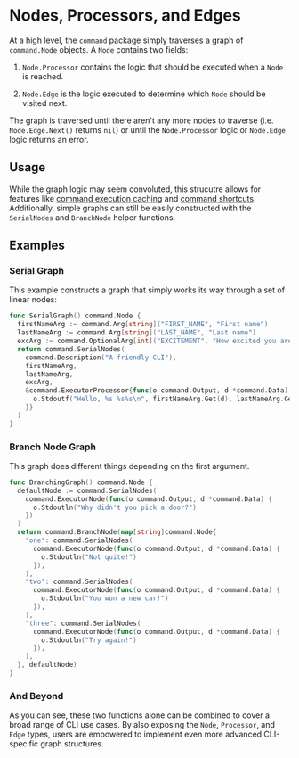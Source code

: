 # Nodes, Processors, and Edges

At a high level, the `command` package simply traverses a graph of `command.Node` objects. A `Node` contains two fields:

1. `Node.Processor` contains the logic that should be executed when a `Node` is reached.

1. `Node.Edge` is the logic executed to determine which `Node` should be visited next.

The graph is traversed until there aren't any more nodes to traverse (i.e. `Node.Edge.Next()` returns `nil`) or until the `Node.Processor` logic or `Node.Edge` logic returns an error.

## Usage

While the graph logic may seem convoluted, this strucutre allows for features like [command execution caching](../features/caching.md) and [command shortcuts](../features/shortcuts.md). Additionally, simple graphs can still be easily constructed with the `SerialNodes` and `BranchNode` helper functions.

## Examples

### Serial Graph

This example constructs a graph that simply works its way through a set of linear nodes:

```go
func SerialGraph() command.Node {
  firstNameArg := command.Arg[string]("FIRST_NAME", "First name")
  lastNameArg := command.Arg[string]("LAST_NAME", "Last name")
  excArg := command.OptionalArg[int]("EXCITEMENT", "How excited you are", command.Default(1))
  return command.SerialNodes(
    command.Description("A friendly CLI"),
    firstNameArg,
    lastNameArg,
    excArg,
    &command.ExecutorProcessor{func(o command.Output, d *command.Data) {
      o.Stdoutf("Hello, %s %s%s\n", firstNameArg.Get(d), lastNameArg.Get(d), strings.Repeat("!", excArg.Get(d)))
    }}
  )
}
```

### Branch Node Graph

This graph does different things depending on the first argument.

```go
func BranchingGraph() command.Node {
  defaultNode := command.SerialNodes(
    command.ExecutorNode(func(o command.Output, d *command.Data) {
      o.Stdoutln("Why didn't you pick a door?")
    })
  )
  return command.BranchNode(map[string]command.Node{
    "one": command.SerialNodes(
      command.ExecutorNode(func(o command.Output, d *command.Data) {
        o.Stdoutln("Not quite!")
      }),
    ),
    "two": command.SerialNodes(
      command.ExecutorNode(func(o command.Output, d *command.Data) {
        o.Stdoutln("You won a new car!")
      }),
    ),
    "three": command.SerialNodes(
      command.ExecutorNode(func(o command.Output, d *command.Data) {
        o.Stdoutln("Try again!")
      }),
    ),
  }, defaultNode)
}
```

### And Beyond

As you can see, these two functions alone can be combined to cover a broad range of CLI use cases. By also exposing the `Node`, `Processor`, and `Edge` types, users are empowered to implement even more advanced CLI-specific graph structures.
